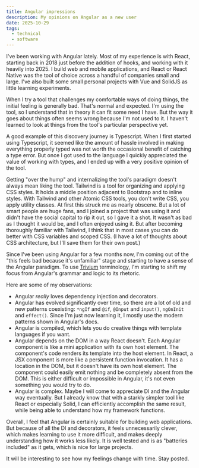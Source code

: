 ```yaml
---
title: Angular impressions
description: My opinions on Angular as a new user
date: 2025-10-29
tags:
  - technical
  - software
---
```


I've been working with Angular lately. Most of my experience is with React, starting back in 2018 just before the addition of hooks, and working with it heavily into 2025. I build web and mobile applications, and React or React Native was the tool of choice across a handful of companies small and large. I've also built some small personal projects with Vue and SolidJS as little learning experiments.

When I try a tool that challenges my comfortable ways of doing things, the initial feeling is generally bad. That's normal and expected. I'm using the tool, so I understand that in theory it can fit some need I have. But the way it goes about things often seems wrong because I'm not used to it. I haven't learned to look at things from the tool's particular perspective yet.

A good example of this discovery journey is Typescript. When I first started using Typescript, it seemed like the amount of hassle involved in making everything properly typed was not worth the occasional benefit of catching a type error. But once I got used to the language I quickly appreciated the value of working with types, and I ended up with a very positive opinion of the tool.

Getting "over the hump" and internalizing the tool's paradigm doesn't always mean liking the tool. Tailwind is a tool for organizing and applying CSS styles. It holds a middle position adjacent to Bootstrap and to inline styles. With Tailwind and other Atomic CSS tools, you don't write CSS, you apply utility classes. At first this struck me as nearly obscene. But a lot of smart people are huge fans, and I joined a project that was using it and didn't have the social capital to rip it out, so I gave it a shot. It wasn't as bad as I thought it would be, and I often enjoyed using it. But after becoming thoroughly familiar with Tailwind, I think that in most cases you can do better with CSS variables and scoped CSS. (I have a lot of thoughts about CSS architecture, but I'll save them for their own post.)

Since I've been using Angular for a few months now, I'm coming out of the "this feels bad because it's unfamiliar" stage and starting to have a sense of the Angular paradigm. To use [Trivium](/posts/the-trivium-a-tool-for-learning-anything/) terminology, I'm starting to shift my focus from Angular's grammar and logic to its rhetoric.

Here are some of my observations:
- Angular *really* loves dependency injection and decorators.
- Angular has evolved significantly over time, so there are a lot of old and new patterns coexisting: `*ngIf` and `@if`, `@Input` and `input()`,  `ngOnInit` and `effect()`. Since I'm just now learning it, I mostly use the modern patterns shown in Angular's docs.
- Angular is compiled, which lets you do creative things with template languages if you want.
- Angular depends on the DOM in a way React doesn't. Each Angular component is like a mini application with its own host element. The component's code renders its template into the host element. In React, a JSX component is more like a persistent function invocation. It has a location in the DOM, but it doesn't have its own host element. The component could easily emit nothing and be completely absent from the DOM. This is either difficult or impossible in Angular, it's not even something you would try to do.
- Angular is complex. Maybe I will come to appreciate DI and the Angular way eventually. But I already know that with a starkly simpler tool like React or especially Solid, I can efficiently accomplish the same result, while being able to understand how my framework functions.

Overall, I feel that Angular is certainly suitable for building web applications. But because of all the DI and decorators, it feels unnecessarily clever, which makes learning to use it more difficult, and makes deeply understanding how it works less likely. It is well tested and is as "batteries included" as it gets, which is nice for large projects.

It will be interesting to see how my feelings change with time. Stay posted.